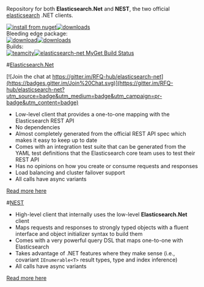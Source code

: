 Repository for both **Elasticsearch.Net** and **NEST**, the two official [elasticsearch](https://github.com/elasticsearch/elasticsearch) .NET clients.

[![install from nuget](http://img.shields.io/nuget/v/NEST.svg?style=flat-square)](https://www.nuget.org/packages/NEST)[![downloads](http://img.shields.io/nuget/dt/NEST.svg?style=flat-square)](https://www.nuget.org/packages/NEST)    
Bleeding edge package:    
[![download](http://img.shields.io/myget/elasticsearch-net/v/NEST.svg?style=flat-square)](https://www.myget.org/gallery/elasticsearch-net)[![downloads](http://img.shields.io/myget/elasticsearch-net/dt/NEST.svg?style=flat-square)](https://www.myget.org/gallery/elasticsearch-net)    
Builds:    
[![teamcity](http://img.shields.io/teamcity/http/teamcity.codebetter.com/e/bt993.svg?style=flat-square)](http://teamcity.codebetter.com/viewType.html?buildTypeId=bt993)[![elasticsearch-net MyGet Build Status](https://www.myget.org/BuildSource/Badge/elasticsearch-net?identifier=624cebb3-a461-466f-9bac-7026c8ba615a)](https://www.myget.org/gallery/elasticsearch-net)

#[Elasticsearch.Net](src/Elasticsearch.Net)

[![Join the chat at https://gitter.im/RFQ-hub/elasticsearch-net](https://badges.gitter.im/Join%20Chat.svg)](https://gitter.im/RFQ-hub/elasticsearch-net?utm_source=badge&utm_medium=badge&utm_campaign=pr-badge&utm_content=badge)

* Low-level client that provides a one-to-one mapping with the Elasticsearch REST API
* No dependencies
* Almost completely generated from the official REST API spec which makes it easy to keep up to date
* Comes with an integration test suite that can be generated from the YAML test definitions that the Elasticsearch core team uses to test their REST API
* Has no opinions on how you create or consume requests and responses
* Load balancing and cluster failover support
* All calls have async variants

[Read more here](src/Elasticsearch.Net)

#[NEST](https://github.com/elasticsearch/elasticsearch-net/tree/master/src/Nest#nest-)
* High-level client that internally uses the low-level **Elasticsearch.Net** client
* Maps requests and responses to strongly typed objects with a fluent interface and object initializer syntax to build them
* Comes with a very powerful query DSL that maps one-to-one with Elasticsearch
* Takes advantage of .NET features where they make sense (i.e., covariant `IEnumerable<T>` result types, type and index inference)
* All calls have async variants

[Read more here](https://github.com/elasticsearch/elasticsearch-net/tree/master/src/Nest#nest-)


